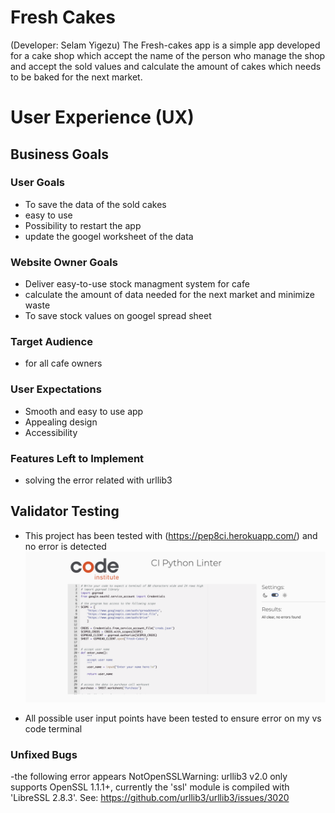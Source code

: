 # Fresh Cakes
(Developer: Selam Yigezu)
 The Fresh-cakes app is a simple app developed for a cake shop which accept the name of the person who manage the shop and accept the sold values and  calculate the amount of cakes which needs to be baked for the next market.
 


# User Experience (UX)

## Business Goals

### User Goals
- To save the data of the sold cakes
- easy to use
- Possibility to restart the app
- update the googel worksheet of the data


### Website Owner Goals
- Deliver easy-to-use stock managment system for cafe
- calculate the amount of data needed for the next market and minimize waste
- To save stock values on googel spread sheet

### Target Audience
- for all cafe owners 


### User Expectations
- Smooth and easy to use app
- Appealing design
- Accessibility


### Features Left to Implement

- solving the error related with urllib3
## Validator Testing 

- This project has been tested with (https://pep8ci.herokuapp.com/) and no error is detected
 ![Mockup image](assets/image/test.png)

- All possible user input points have been tested to ensure error on my vs code terminal

### Unfixed Bugs
-the following error appears NotOpenSSLWarning: urllib3 v2.0 only supports OpenSSL 1.1.1+, currently the 'ssl' module is compiled with 'LibreSSL 2.8.3'. See: https://github.com/urllib3/urllib3/issues/3020 

